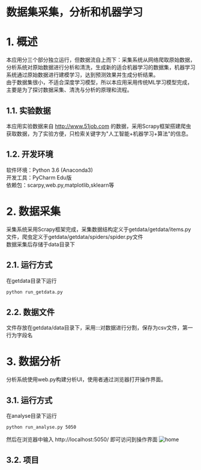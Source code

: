 数据集采集，分析和机器学习
==

# 1. 概述
本应用分三个部分独立运行，但数据流自上而下：采集系统从网络爬取原始数据，分析系统对原始数据进行分析和清洗，生成新的适合机器学习的数据集，机器学习系统通过原始数据进行建模学习，达到预测效果并生成分析结果。<br>
由于数据集很小，不适合深度学习模型，所以本应用采用传统ML学习模型完成，主要是为了探讨数据采集、清洗与分析的原理和流程。
## 1.1. 实验数据
本应用实验数据来自 http://www.51job.com 的数据，采用Scrapy框架搭建爬虫获取数据，为了实验方便，只检索关键字为"人工智能+机器学习+算法"的信息。
## 1.2. 开发环境
软件环境：Python 3.6 (Anaconda3)<br>
开发工具：PyCharm Edu版<br>
依赖包：scarpy,web.py,matplotlib,sklearn等

# 2. 数据采集
采集系统采用Scrapy框架完成，采集数据结构定义于getdata/getdata/items.py文件，爬虫定义于getdata/getdata/spiders/spider.py文件<br>
数据采集后存储于data目录下
## 2.1. 运行方式
在getdata目录下运行
```Bash
python run_getdata.py
```
## 2.2. 数据文件
文件存放在getdata/data目录下，采用:::对数据进行分割，保存为csv文件，第一行为字段名

# 3. 数据分析
分析系统使用web.py构建分析UI，使用者通过浏览器打开操作界面。
## 3.1. 运行方式
在analyse目录下运行
```Bash
python run_analyse.py 5050
```
然后在浏览器中输入 http://localhost:5050/ 即可访问到操作界面
![home](https://github.com/sunyea/DatasetAnalyse/raw/analyse/static/images/home.PNG)
## 3.2. 项目




